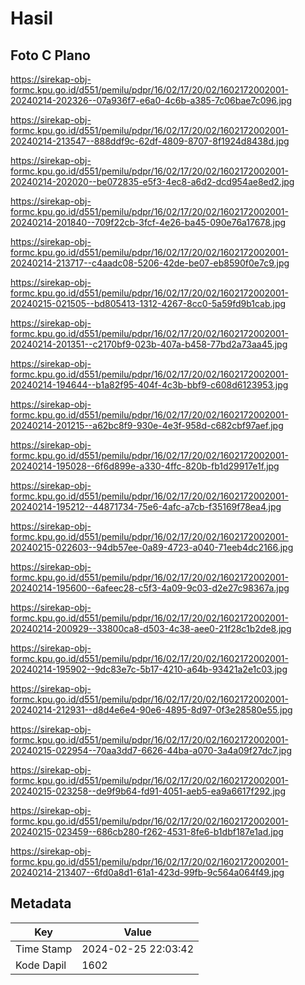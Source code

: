# Hasil

## Foto C Plano

https://sirekap-obj-formc.kpu.go.id/d551/pemilu/pdpr/16/02/17/20/02/1602172002001-20240214-202326--07a936f7-e6a0-4c6b-a385-7c06bae7c096.jpg

https://sirekap-obj-formc.kpu.go.id/d551/pemilu/pdpr/16/02/17/20/02/1602172002001-20240214-213547--888ddf9c-62df-4809-8707-8f1924d8438d.jpg

https://sirekap-obj-formc.kpu.go.id/d551/pemilu/pdpr/16/02/17/20/02/1602172002001-20240214-202020--be072835-e5f3-4ec8-a6d2-dcd954ae8ed2.jpg

https://sirekap-obj-formc.kpu.go.id/d551/pemilu/pdpr/16/02/17/20/02/1602172002001-20240214-201840--709f22cb-3fcf-4e26-ba45-090e76a17678.jpg

https://sirekap-obj-formc.kpu.go.id/d551/pemilu/pdpr/16/02/17/20/02/1602172002001-20240214-213717--c4aadc08-5206-42de-be07-eb8590f0e7c9.jpg

https://sirekap-obj-formc.kpu.go.id/d551/pemilu/pdpr/16/02/17/20/02/1602172002001-20240215-021505--bd805413-1312-4267-8cc0-5a59fd9b1cab.jpg

https://sirekap-obj-formc.kpu.go.id/d551/pemilu/pdpr/16/02/17/20/02/1602172002001-20240214-201351--c2170bf9-023b-407a-b458-77bd2a73aa45.jpg

https://sirekap-obj-formc.kpu.go.id/d551/pemilu/pdpr/16/02/17/20/02/1602172002001-20240214-194644--b1a82f95-404f-4c3b-bbf9-c608d6123953.jpg

https://sirekap-obj-formc.kpu.go.id/d551/pemilu/pdpr/16/02/17/20/02/1602172002001-20240214-201215--a62bc8f9-930e-4e3f-958d-c682cbf97aef.jpg

https://sirekap-obj-formc.kpu.go.id/d551/pemilu/pdpr/16/02/17/20/02/1602172002001-20240214-195028--6f6d899e-a330-4ffc-820b-fb1d29917e1f.jpg

https://sirekap-obj-formc.kpu.go.id/d551/pemilu/pdpr/16/02/17/20/02/1602172002001-20240214-195212--44871734-75e6-4afc-a7cb-f35169f78ea4.jpg

https://sirekap-obj-formc.kpu.go.id/d551/pemilu/pdpr/16/02/17/20/02/1602172002001-20240215-022603--94db57ee-0a89-4723-a040-71eeb4dc2166.jpg

https://sirekap-obj-formc.kpu.go.id/d551/pemilu/pdpr/16/02/17/20/02/1602172002001-20240214-195600--6afeec28-c5f3-4a09-9c03-d2e27c98367a.jpg

https://sirekap-obj-formc.kpu.go.id/d551/pemilu/pdpr/16/02/17/20/02/1602172002001-20240214-200929--33800ca8-d503-4c38-aee0-21f28c1b2de8.jpg

https://sirekap-obj-formc.kpu.go.id/d551/pemilu/pdpr/16/02/17/20/02/1602172002001-20240214-195902--9dc83e7c-5b17-4210-a64b-93421a2e1c03.jpg

https://sirekap-obj-formc.kpu.go.id/d551/pemilu/pdpr/16/02/17/20/02/1602172002001-20240214-212931--d8d4e6e4-90e6-4895-8d97-0f3e28580e55.jpg

https://sirekap-obj-formc.kpu.go.id/d551/pemilu/pdpr/16/02/17/20/02/1602172002001-20240215-022954--70aa3dd7-6626-44ba-a070-3a4a09f27dc7.jpg

https://sirekap-obj-formc.kpu.go.id/d551/pemilu/pdpr/16/02/17/20/02/1602172002001-20240215-023258--de9f9b64-fd91-4051-aeb5-ea9a6617f292.jpg

https://sirekap-obj-formc.kpu.go.id/d551/pemilu/pdpr/16/02/17/20/02/1602172002001-20240215-023459--686cb280-f262-4531-8fe6-b1dbf187e1ad.jpg

https://sirekap-obj-formc.kpu.go.id/d551/pemilu/pdpr/16/02/17/20/02/1602172002001-20240214-213407--6fd0a8d1-61a1-423d-99fb-9c564a064f49.jpg


## Metadata

| Key        | Value               |
| ---------- | ------------------- |
| Time Stamp | 2024-02-25 22:03:42 |
| Kode Dapil | 1602                |



